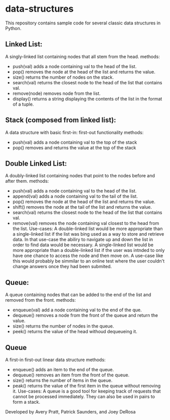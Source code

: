 # data-structures

This repository contains sample code for several classic data structures in Python.

## Linked List:
A singly-linked list containing nodes that all stem from the head.
methods:
- push(val)
    adds a node containing val to the head of the list.
- pop()
    removes the node at the head of the list and returns the value.
- size()
    returns the number of nodes on the stack.
- search(val)
    returns the closest node to the head of the list that contains val.
- remove(node)
    removes node from the list.
- display()
    returns a string displaying the contents of the list in the format of a tuple.

## Stack (composed from linked list):
A data structure with basic first-in: first-out functionality
methods:
- push(val)
    adds a node containing val to the top of the stack
- pop()
    removes and returns the value at the top of the stack

## Double Linked List:
A doubly-linked list containing nodes that point to the nodes before and after them.
methods:
- push(val)
    adds a node containing val to the head of the list.
- append(val)
    adds a node containing val to the tail of the list.
- pop()
    removes the node at the head of the list and returns the value.
- shift()
    removes the node at the tail of the list and returns the value.
- search(val)
    returns the closest node to the head of the list that contains val.
- remove(val)
    removes the node containing val closest to the head from the list.
Use-cases:
        A double-linked list would be more appropriate than a single-linked list if the list was bing used
    as a way to store and retrieve data. In that use-case the abiliry to navigate up and down the list in order to find data would be necessary. A single-linked list would be more appropriate than a double-linked list if the user was intnded to only have one chance to access the node and then move on. A use-case like this would probably be simmilar to an online test where the user couldn't change answers once they had been submited.

## Queue:
A queue containing nodes that can be added to the end of the list and removed from the front.
methods:
- enqueue(val)
    add a node containing val to the end of the que.
- dequeue()
    removes a node from the front of the queue and return the value.
- size()
    returns the number of nodes in the queue.
- peek()
    returns the value of the head withoud dequeueing it.

## Queue
A first-in first-out linear data structure
methods:
- enqueue()
    adds an item to the end of the queue.
- dequeue()
    removes an item from the front of the queue.
- size()
    returns the number of items in the queue.
- peak()
    returns the value of the first item in the queue without removing it.
Use-cases:
        A queue is a good tool for keeping track of requests that cannot be processed immediately. They can also be used in pairs to form a stack.


Developed by Avery Pratt, Patrick Saunders, and Joey DeRosa